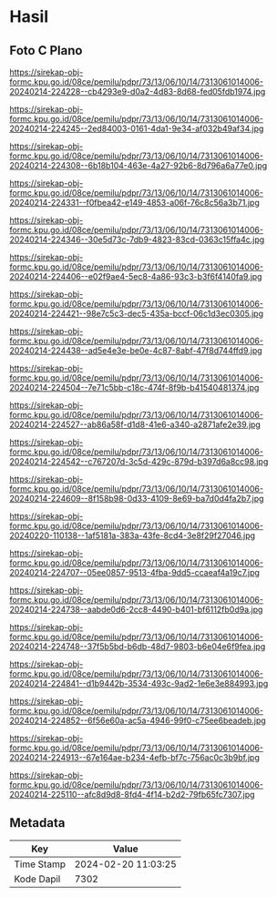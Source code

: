 # Hasil

## Foto C Plano

https://sirekap-obj-formc.kpu.go.id/08ce/pemilu/pdpr/73/13/06/10/14/7313061014006-20240214-224228--cb4293e9-d0a2-4d83-8d68-fed05fdb1974.jpg

https://sirekap-obj-formc.kpu.go.id/08ce/pemilu/pdpr/73/13/06/10/14/7313061014006-20240214-224245--2ed84003-0161-4da1-9e34-af032b49af34.jpg

https://sirekap-obj-formc.kpu.go.id/08ce/pemilu/pdpr/73/13/06/10/14/7313061014006-20240214-224308--6b18b104-463e-4a27-92b6-8d796a6a77e0.jpg

https://sirekap-obj-formc.kpu.go.id/08ce/pemilu/pdpr/73/13/06/10/14/7313061014006-20240214-224331--f0fbea42-e149-4853-a06f-76c8c56a3b71.jpg

https://sirekap-obj-formc.kpu.go.id/08ce/pemilu/pdpr/73/13/06/10/14/7313061014006-20240214-224346--30e5d73c-7db9-4823-83cd-0363c15ffa4c.jpg

https://sirekap-obj-formc.kpu.go.id/08ce/pemilu/pdpr/73/13/06/10/14/7313061014006-20240214-224406--e02f9ae4-5ec8-4a86-93c3-b3f6f4140fa9.jpg

https://sirekap-obj-formc.kpu.go.id/08ce/pemilu/pdpr/73/13/06/10/14/7313061014006-20240214-224421--98e7c5c3-dec5-435a-bccf-06c1d3ec0305.jpg

https://sirekap-obj-formc.kpu.go.id/08ce/pemilu/pdpr/73/13/06/10/14/7313061014006-20240214-224438--ad5e4e3e-be0e-4c87-8abf-47f8d744ffd9.jpg

https://sirekap-obj-formc.kpu.go.id/08ce/pemilu/pdpr/73/13/06/10/14/7313061014006-20240214-224504--7e71c5bb-c18c-474f-8f9b-b41540481374.jpg

https://sirekap-obj-formc.kpu.go.id/08ce/pemilu/pdpr/73/13/06/10/14/7313061014006-20240214-224527--ab86a58f-d1d8-41e6-a340-a2871afe2e39.jpg

https://sirekap-obj-formc.kpu.go.id/08ce/pemilu/pdpr/73/13/06/10/14/7313061014006-20240214-224542--c767207d-3c5d-429c-879d-b397d6a8cc98.jpg

https://sirekap-obj-formc.kpu.go.id/08ce/pemilu/pdpr/73/13/06/10/14/7313061014006-20240214-224609--8f158b98-0d33-4109-8e69-ba7d0d4fa2b7.jpg

https://sirekap-obj-formc.kpu.go.id/08ce/pemilu/pdpr/73/13/06/10/14/7313061014006-20240220-110138--1af5181a-383a-43fe-8cd4-3e8f29f27046.jpg

https://sirekap-obj-formc.kpu.go.id/08ce/pemilu/pdpr/73/13/06/10/14/7313061014006-20240214-224707--05ee0857-9513-4fba-9dd5-ccaeaf4a19c7.jpg

https://sirekap-obj-formc.kpu.go.id/08ce/pemilu/pdpr/73/13/06/10/14/7313061014006-20240214-224738--aabde0d6-2cc8-4490-b401-bf6112fb0d9a.jpg

https://sirekap-obj-formc.kpu.go.id/08ce/pemilu/pdpr/73/13/06/10/14/7313061014006-20240214-224748--37f5b5bd-b6db-48d7-9803-b6e04e6f9fea.jpg

https://sirekap-obj-formc.kpu.go.id/08ce/pemilu/pdpr/73/13/06/10/14/7313061014006-20240214-224841--d1b9442b-3534-493c-9ad2-1e6e3e884993.jpg

https://sirekap-obj-formc.kpu.go.id/08ce/pemilu/pdpr/73/13/06/10/14/7313061014006-20240214-224852--6f56e60a-ac5a-4946-99f0-c75ee6beadeb.jpg

https://sirekap-obj-formc.kpu.go.id/08ce/pemilu/pdpr/73/13/06/10/14/7313061014006-20240214-224913--67e164ae-b234-4efb-bf7c-756ac0c3b9bf.jpg

https://sirekap-obj-formc.kpu.go.id/08ce/pemilu/pdpr/73/13/06/10/14/7313061014006-20240214-225110--afc8d9d8-8fd4-4f14-b2d2-79fb65fc7307.jpg


## Metadata

| Key        | Value               |
| ---------- | ------------------- |
| Time Stamp | 2024-02-20 11:03:25 |
| Kode Dapil | 7302                |



